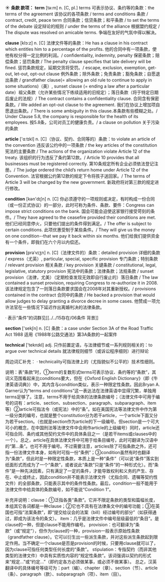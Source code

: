 ☀ <span class="category">**条款 款项：**</span>
<span class="vocabulary">**term**</span> [tə:m] 
<span class="definition">n. [C, pl.] terms 可表示协议、条约等的条款：</span>the terms of the agreement 该协议的各项条款 / terms and conditions 条款 / contract, credit, peace term 合同条款；信贷条款；和平条款 / to set the terms of the debate 设定辩论的规则 / under the terms of the alliance 根据盟约规定 / The dispute was resolved on amicable terms. 争端在友好的气氛中得以解决。
           
<span class="vocabulary">**clause**</span> [klɔ:z]
<span class="definition">n. [C] 法律文件等的条款：</span>He has a clause in his contract which entitles him to a percentage of the profits. 他的合同中有一项条款，使他有权分得一定比例的利润。/ confidentiality, indemnity, penalty 保密条款；赔偿条款；惩罚条款 / The penalty clause specifies that late delivery will be fined. 惩罚条款规定，延期交货将受罚。/ escape, exclusion, exemption, get-out, let-out, opt-out clause 例外条款；除外条款；免责条款；豁免条款；自愿退出条款 / grandfather clause(= allowing an old rule to continue to apply in some situations)（美）, sunset clause (= ending a law after a particular date）祖父条款（允许某些情况下练续适用的旧规定）；落日条款（将于特定日期后废止的法规）/ The contract contains a confidentiality clause. 合同含有保密条款。/ We added an opt-out clause to the agreement. 我们在协议上增加项自愿退出条款。/ There is some ambiguity in this clause.本条款有些模糊之处。/ Under Clause 5.8, the company is responsible for the health of its employees. 按5.8条，公司对员工的健康负责。/ a clause on pollution 关于污染的条款

<span class="vocabulary">**article**</span> ['ɑːtɪkl] 
<span class="definition">n. [C]（协议、契约、合同等的）条款：</span>to violate an article of the convention 违反该公约中的一项条款 / the key articles of the constitution 宪法的主要条款 / The actions of the organization violate Article 12 of the treaty. 该组织的行为违反了条约第12款。/ Article 10 provides that all businesses must be registered correctly. 第10条规定所有企业必须依法登记注册。/ The judge ordered the child’s return home under Article 12 of the Convention. 法官根据公约第12款的规定下令将孩子送回家。/ The terms of Article 3 will be changed by the new government. 新政府将对第三款的规定进行修改。

<span class="vocabulary">**condition**</span> [kən'dɪʃn] 
<span class="definition">n. [C] 你必须遵守的一项规则或决定，有时构成一份合同（或一份正式协议）的一部分，此时可称为条件、条款、要件：</span>Congress can impose strict conditions on the bank. 国会可能会迫使这家银行接受苛刻的条件。/ They have agreed to the ceasefire provided their conditions are met. 他们已经同意停火，只要他们提出的条件得到满足。/ The offer is subject to certain conditions. 此项优惠受制于某些条件。/ They will give us the money on one condition--that we pay it back within six months. 他们给我们提供资金有一个条件，即我们在六个月以内偿还。
           
<span class="vocabulary">**provision**</span> [prəˈvɪʒn]
<span class="definition">n. [C]（法律文件的）条款：</span>detailed provision 详细的条款 / express（尤英）, particular, special, specific provision 专门条款；特别条款 / relevant provision 相关条款 / key provision 关键条款 / constitutional, legal, legislative, statutory provision 宪法中的条款；法律条款；法规条款 / sunset provision（法律，尤美）（定期检查发现无效即自行废止的）落日条款 / The law contained a sunset provision, requiring Congress to re-authorize it in 2008. 该法律规定包含了一则落日条款要求国会在2008年对其重新授权。/ provisions contained in the contract 合同中的条款 / He backed a provision that would allow judges to delay granting a divorce decree in some cases. 他赞成一项允许法官在一些情况下延迟作出离婚判决的法律条款。
 
· 表示“条件”的词群见[[../../15存在/06条件 背景]]

<span class="vocabulary">**section**</span> ['sekʃn] 
<span class="definition">n. [C] 条款：</span>a case under Section 3A of the Road Traffic Act 1988 适用《1988年公路交通法》第3A条款的一起案件

<span class="vocabulary">**technical**</span> ['teknɪkl] 
<span class="definition">adj. 只作前置定语，与法律细节或一系列规则相关的：</span>to argue over technical details 就法律规则细节（或诉讼程序细则）进行辩论

周边词汇补充：
· technicality可指法律上的（尤指貌似不公平的）技术性细则。

说明：表“条款”时，①term的复数形式terms可表示协议、条约等的“条款”，其词义范围看起来比conditions要大，但在《Oxford English Dictionary》（即《牛津英语词典》）中，其内含与condition类似，表示一种限定性条款。因此Bryan A. Garner认为“terms and conditions”这一表达法在法律英语中显得冗繁，单独用terms足够了。注意，terms不用于给具体的法律条款编号；（法律文件中可用于编号的词有：article、section、subsection、paragraph、subparagraph、item等）②article可指法令（或宪法）中的“条”。如在美国宪法等法律文件中作为第一级分类的编号，也就是整个constitution分为若干article，一个article下面又分为若干section。（也就是section作为article的下一级编号。但section是一个可大可小的概念，在中国刑法等法律文件中会用作article的上级编号）同时，article还可指合同、条约或其他契约文件中的具体条目之一（是若干items或clauses中的一个）。总之，article在具体法律文件中可用于给条目编号，此时可翻译为汉语中的“第…条”。也可不用于编号。不过需要注意，articles除了可指条款之外，还可指一份法律文件本身，如有时可指一份“条例”；③condition虽然有时也翻译为“条款”，但此时是一种限定性条款，本质上是一种“条件”（可以说“条件”落实到纸面形式而成为了一个“条款”，或者说此“条款”只是“条件”的一种形式化）。而“条件”是一种先决因素，只有满足了一定的条件，才能导致权利和义务的产生、存在、中止或终止，因此condition并不能表示法律文件（尤指合同、遗嘱等契约性文件）的全部条款，只能表示其中的条件性条款。最后，condition一般不能用于法律文件中给具体的条款编号，如不能说“Condition 1”。

补充并说明：clause：①泛指各类“条款”。它并不限定条款的类型和篇幅长度，本组其它各词都是一种clause；②它也不具有在法律条文中的编号功能；③在英国也可指“法案条款”，即“提交给议会的法案（bill）经过编号的部分”（如获得通过，即成为该法令的条文）。
item：几乎是法律文件中编号层级最低的“条目”。是clause的一种，但是clause不能用作编号。
provision：也可翻译为“条款”（或“规定”），但作为clause的一种，provision一般表示原始性条款（grandfather clause）。它可以衍生出一些派生条款，并对这些派生条款起到限定作用。当不确定一个clause是否是provision的时候，只要用clause就可以了，因为clause可指任何类型任何长度的“条款”。
stipulation：专指契约（而非其他类型的法律文件）中具有实质性内容的“规定性条款”。该词强调以契约的形式来“规定…”或“约定…”（即约定各方必须做某事，或必须不做某事）。
总之，汉英翻译中的具体编号等级可为：part（编）、chapter（章）、section（节）、article（条）、paragraph（款）、subparagraph（项）、item（目）。
